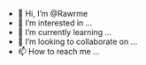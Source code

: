 - 👋 Hi, I’m @Rawrme
- 👀 I’m interested in ...
- 🌱 I’m currently learning ...
- 💞️ I’m looking to collaborate on ...
- 📫 How to reach me ...

<!---
Rawrme/Rawrme is a ✨ special ✨ repository because its `README.md` (this file) appears on your GitHub profile.
You can click the Preview link to take a look at your changes.
--->
